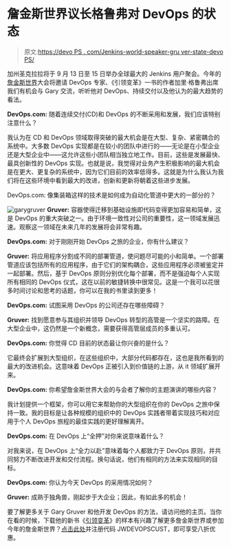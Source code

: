 # 詹金斯世界议长格鲁弗对 DevOps 的状态

> 原文:[https://devo PS . com/Jenkins-world-speaker-gru ver-state-devo PS/](https://devops.com/jenkins-world-speaker-gruver-state-devops/)

加州圣克拉拉将于 9 月 13 日至 15 日举办全球最大的 Jenkins 用户聚会。今年的[詹金斯世界](https://www.cloudbees.com/jenkinsworld/home)大会将邀请 DevOps 专家、《引领变革》一书的作者加里·格鲁弗出席我们有机会与 Gary 交流，听听他对 DevOps、持续交付以及他认为的最大趋势的看法。

**DevOps.com:** 随着连续交付(CD)和 DevOps 的不断采用和发展，我们应该特别注意什么？

我认为在 CD 和 DevOps 领域取得突破的最大机会是在大型、复杂、紧密耦合的系统中。大多数 DevOps 实现都是在较小的团队中进行的——无论是在小型企业还是大型企业中——这允许这些小团队相当独立地工作。目前，这些是发展最快、最具创新性的 DevOps 实现。也就是说，我觉得对业务产生积极影响的最大机会是在更大、更复杂的系统中，因为它们目前的效率低得多。这就是为什么我认为我们将在这些环境中看到最大的改进，创新和更新将朝着这些进步发展。

DevOps.com: 像集装箱这样的技术是如何成为自动化管道中更大的一部分的？

![garygruver](../Images/872fddfe63fd64058a13b52b0b8d4aa6.png) **Gruver:** 容器使得迁移到基础设施即代码变得更加容易和简单，这是 DevOps 的重大突破之一。由于环境一致性对公司的重要性，这一领域发展迅速。观察这一领域在未来几年的发展将会非常有趣。

**DevOps.com:** 对于刚刚开始 DevOps 之旅的企业，你有什么建议？

**Gruver:** 将应用程序分割成不同的部署管道，使问题尽可能的小和简单。一个部署管道应该包括所有的应用程序，由于它们的架构耦合，这些应用程序必须被鉴定并一起部署。然后，基于 DevOps 原则分别优化每个部署，而不是强迫每个人实现所有相同的 DevOps 仪式，这在以前的敏捷转换中很常见。这是一个我可以花很多时间讨论和思考的话题，你可以在我的书里读到更多！

**DevOps.com:** 试图采用 DevOps 的公司还存在哪些障碍？

**Gruver:** 找到愿意参与其组织并领导 DevOps 转型的高管是一个坚实的路障。在大型企业中，这仍然是一个新概念，需要获得高管层成员的多重认可。

**DevOps.com:** 你觉得 CD 目前的状态最让你兴奋的是什么？

它最终会扩展到大型组织，在这些组织中，大部分代码都存在，这也是我所看到的最大的改进机会。这意味着 DevOps 正被引入到价值链的上游，从 it 领域扩展开来。

**DevOps.com:** 你希望詹金斯世界大会的与会者了解你的主题演讲的哪些内容？

我计划提供一个框架，你可以用它来帮助你的大型组织在你的 DevOps 之旅中保持一致。我的目标是让各种规模的组织中的 DevOps 实践者带着实现技巧和对应用于个人 DevOps 旅程的最佳实践的更好理解离开。

**DevOps.com:** 在 DevOps 上“全押”对你来说意味着什么？

对我来说，在 DevOps 上“全力以赴”意味着每个人都致力于 DevOps 原则，并共同努力不断改进开发和交付流程。换句话说，他们有相同的方法来实现相同的目标。

**DevOps.com:** 你认为今天 DevOps 的采用情况如何？

**Gruver:** 成熟于独角兽，刚起步于大企业；因此，有如此多的机会！

要了解更多关于 Gary Gruver 和他开发 DevOps 的方法，请访问他的主页。当你在看的时候，下载他的新书《[引领变革](http://garygruver.com/)》的样本有兴趣了解更多詹金斯世界或参加今年的詹金斯世界？[点击此处](https://www.cloudbees.com/jenkinsworld/home)并注册代码 JWDEVOPSCUST，即可享受八折优惠。